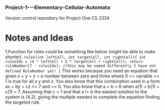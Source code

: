 ### Project-1---Elementary-Cellular-Automata
Version control repository for Project One CS 2334
# Notes and Ideas
1.Function for rules could be something like below (might be able to make shorter).
`
rules(int leftCell, int targetCell, int rightCell){
	int rulesIdx = (4 * leftCell + 2 * targetCell + rightCell);
	return ruleNumber[7 - rulesIdx]; //this may be named differently I have not defined RuleNumber yet!
	}
`
This works because you need an equation that given x + y + z = a number between zero and three where 0 <= variable <= 1 is true for all x y and z. You also know that this combination used in a form ax + by + cz <= 7 and >= 0. You also know that a + b = 6 when a(1) + b(1) + c(1) = 7. Assuming that c = 1 and that a != b the easiest solution to the system is (4,2), giving the multiple needed to complete the equation finding the targeted rule.
` 
